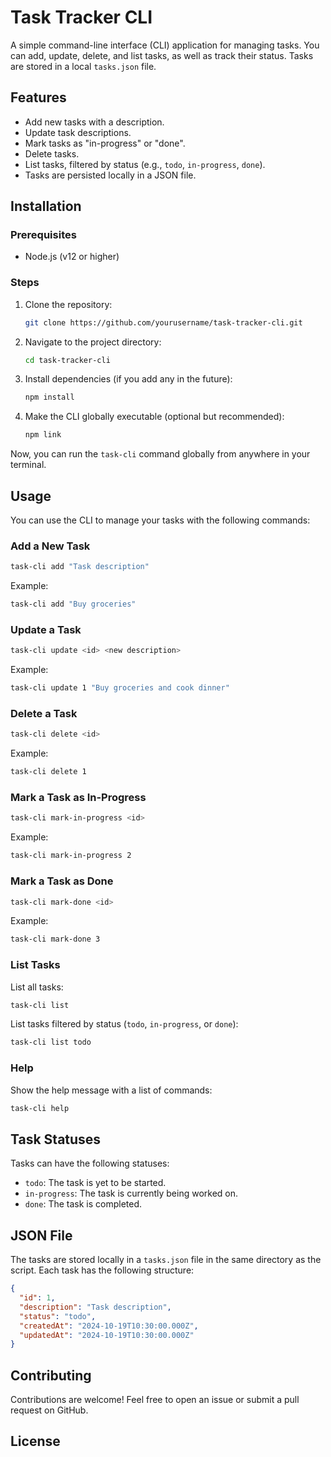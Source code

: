 # Task Tracker CLI

A simple command-line interface (CLI) application for managing tasks. You can add, update, delete, and list tasks, as well as track their status. Tasks are stored in a local `tasks.json` file.

## Features

- Add new tasks with a description.
- Update task descriptions.
- Mark tasks as "in-progress" or "done".
- Delete tasks.
- List tasks, filtered by status (e.g., `todo`, `in-progress`, `done`).
- Tasks are persisted locally in a JSON file.

## Installation

### Prerequisites

- Node.js (v12 or higher)

### Steps

1. Clone the repository:

   ```bash
   git clone https://github.com/yourusername/task-tracker-cli.git
   ```

2. Navigate to the project directory:

   ```bash
   cd task-tracker-cli
   ```

3. Install dependencies (if you add any in the future):

   ```bash
   npm install
   ```

4. Make the CLI globally executable (optional but recommended):

   ```bash
   npm link
   ```

Now, you can run the `task-cli` command globally from anywhere in your terminal.

## Usage

You can use the CLI to manage your tasks with the following commands:

### Add a New Task

```bash
task-cli add "Task description"
```

Example:

```bash
task-cli add "Buy groceries"
```

### Update a Task

```bash
task-cli update <id> <new description>
```

Example:

```bash
task-cli update 1 "Buy groceries and cook dinner"
```

### Delete a Task

```bash
task-cli delete <id>
```

Example:

```bash
task-cli delete 1
```

### Mark a Task as In-Progress

```bash
task-cli mark-in-progress <id>
```

Example:

```bash
task-cli mark-in-progress 2
```

### Mark a Task as Done

```bash
task-cli mark-done <id>
```

Example:

```bash
task-cli mark-done 3
```

### List Tasks

List all tasks:

```bash
task-cli list
```

List tasks filtered by status (`todo`, `in-progress`, or `done`):

```bash
task-cli list todo
```

### Help

Show the help message with a list of commands:

```bash
task-cli help
```

## Task Statuses

Tasks can have the following statuses:

- `todo`: The task is yet to be started.
- `in-progress`: The task is currently being worked on.
- `done`: The task is completed.

## JSON File

The tasks are stored locally in a `tasks.json` file in the same directory as the script. Each task has the following structure:

```json
{
  "id": 1,
  "description": "Task description",
  "status": "todo",
  "createdAt": "2024-10-19T10:30:00.000Z",
  "updatedAt": "2024-10-19T10:30:00.000Z"
}
```

## Contributing

Contributions are welcome! Feel free to open an issue or submit a pull request on GitHub.

## License
